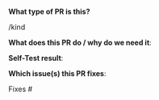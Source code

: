 **What type of PR is this?**
<!-- 
选择下面一种标签替换下方 `/kind <label>`，可选标签类型有：
- /kind bug 
- /kind task
- /kind feature
- /kind refactor
如PR描述不符合规范，修改PR描述后需要/check-pr重新检查PR规范。
-->
/kind <label>


**What does this PR do / why do we need it**:


**Self-Test result**:


**Which issue(s) this PR fixes**:
<!-- 
注意：在下方 #号 后仅输入issue编号或SR/AR编号，粘贴issue链接无效。
如PR描述不符合规范，修改PR描述后需要/check-pr重新检查PR规范。
-->
Fixes #
